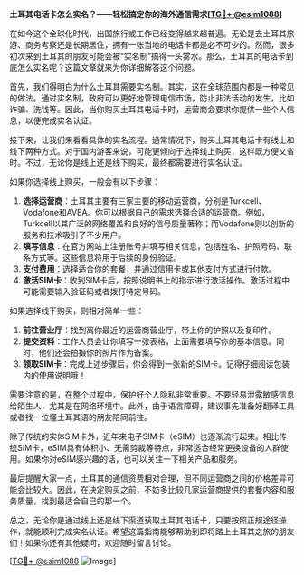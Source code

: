 **土耳其电话卡怎么实名？——轻松搞定你的海外通信需求[[TG💪+ @esim1088](https://t.me/s/esim1088)]**

在如今这个全球化时代，出国旅行或工作已经变得越来越普遍。无论是去土耳其旅游、商务考察还是长期居住，拥有一张当地的电话卡都是必不可少的。然而，很多初次来到土耳其的朋友可能会被“实名制”搞得一头雾水。那么，土耳其的电话卡到底怎么实名呢？这篇文章就来为你详细解答这个问题。

首先，我们得明白为什么土耳其需要实名制。其实，这在全球范围内都是一种常见的做法。通过实名制，政府可以更好地管理电信市场，防止非法活动的发生，比如诈骗、洗钱等。因此，当你购买土耳其电话卡时，运营商会要求你提供一些个人信息，以便完成实名认证。

接下来，让我们来看看具体的实名流程。通常情况下，购买土耳其电话卡有线上和线下两种方式。对于国内游客来说，可能更倾向于选择线上购买，这样既方便又省时。不过，无论你是线上还是线下购买，最终都需要进行实名认证。

如果你选择线上购买，一般会有以下步骤：
1. **选择运营商**：土耳其主要有三家主要的移动运营商，分别是Turkcell、Vodafone和AVEA。你可以根据自己的需求选择合适的运营商。例如，Turkcell以其广泛的网络覆盖和良好的信号质量著称；而Vodafone则以创新的服务和技术吸引了不少用户。
2. **填写信息**：在官方网站上注册账号并填写相关信息，包括姓名、护照号码、联系方式等。这些信息将用于后续的身份验证。
3. **支付费用**：选择适合你的套餐，并通过信用卡或其他支付方式进行付款。
4. **激活SIM卡**：收到SIM卡后，按照说明书上的指示进行激活操作。激活过程中可能需要输入验证码或者拨打特定号码。

如果选择线下购买，则相对简单一些：
1. **前往营业厅**：找到离你最近的运营商营业厅，带上你的护照以及复印件。
2. **提交资料**：工作人员会让你填写一张表格，上面需要填写你的基本信息。同时，他们还会拍摄你的照片作为备案。
3. **领取SIM卡**：完成上述步骤后，你会得到一张新的SIM卡。记得仔细阅读包装内的使用说明哦！

需要注意的是，在整个过程中，保护好个人隐私非常重要。不要轻易泄露敏感信息给陌生人，尤其是在网络环境中。此外，由于语言障碍，建议事先准备好翻译工具或者找一位懂土耳其语的朋友陪同前往。

除了传统的实体SIM卡外，近年来电子SIM卡（eSIM）也逐渐流行起来。相比传统SIM卡，eSIM具有体积小、无需剪裁等特点，非常适合经常更换设备的人群使用。如果你对eSIM感兴趣的话，也可以关注一下相关产品和服务。

最后提醒大家一点，土耳其的通信资费相对合理，但不同运营商之间的价格差异可能会比较大。因此，在决定购买之前，不妨多比较几家运营商提供的套餐内容和服务质量，找到最适合自己的那一个。

总之，无论你是通过线上还是线下渠道获取土耳其电话卡，只要按照正规途径操作，就能顺利完成实名认证。希望这篇指南能够帮助到即将踏上土耳其之旅的朋友们！如果你还有其他疑问，欢迎随时留言讨论。

[[TG💪+ @esim1088](https://t.me/s/esim1088) ![Image](https://i.postimg.cc/4NQfJmqS/Snipaste-2025-05-13-00-14-12.png)]